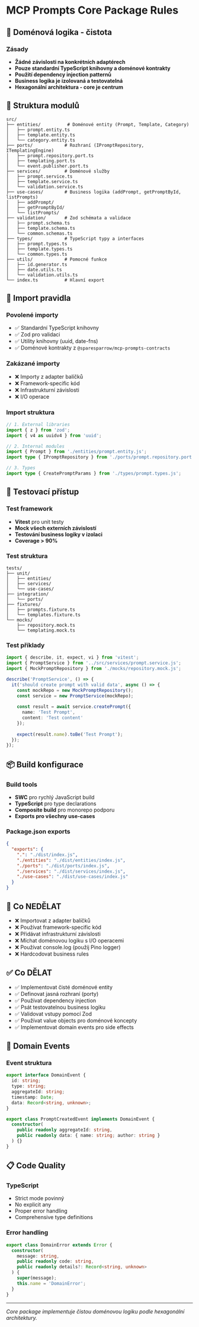 # MCP Prompts Core Package Rules

## 🎯 **Doménová logika - čistota**

### **Zásady**
- **Žádné závislosti na konkrétních adaptérech**
- **Pouze standardní TypeScript knihovny a doménové kontrakty**
- **Použití dependency injection patternů**
- **Business logika je izolovaná a testovatelná**
- **Hexagonální architektura - core je centrum**

## 📁 **Struktura modulů**

```
src/
├── entities/          # Doménové entity (Prompt, Template, Category)
│   ├── prompt.entity.ts
│   ├── template.entity.ts
│   └── category.entity.ts
├── ports/            # Rozhraní (IPromptRepository, ITemplatingEngine)
│   ├── prompt.repository.port.ts
│   ├── templating.port.ts
│   └── event.publisher.port.ts
├── services/         # Doménové služby
│   ├── prompt.service.ts
│   ├── template.service.ts
│   └── validation.service.ts
├── use-cases/        # Business logika (addPrompt, getPromptById, listPrompts)
│   ├── addPrompt/
│   ├── getPromptById/
│   └── listPrompts/
├── validation/       # Zod schémata a validace
│   ├── prompt.schema.ts
│   ├── template.schema.ts
│   └── common.schemas.ts
├── types/            # TypeScript typy a interfaces
│   ├── prompt.types.ts
│   ├── template.types.ts
│   └── common.types.ts
├── utils/            # Pomocné funkce
│   ├── id.generator.ts
│   ├── date.utils.ts
│   └── validation.utils.ts
└── index.ts          # Hlavní export
```

## 🔧 **Import pravidla**

### **Povolené importy**
- ✅ Standardní TypeScript knihovny
- ✅ Zod pro validaci
- ✅ Utility knihovny (uuid, date-fns)
- ✅ Doménové kontrakty z `@sparesparrow/mcp-prompts-contracts`

### **Zakázané importy**
- ❌ Importy z adapter balíčků
- ❌ Framework-specific kód
- ❌ Infrastrukturní závislosti
- ❌ I/O operace

### **Import struktura**
```typescript
// 1. External libraries
import { z } from 'zod';
import { v4 as uuidv4 } from 'uuid';

// 2. Internal modules
import { Prompt } from './entities/prompt.entity.js';
import type { IPromptRepository } from './ports/prompt.repository.port.js';

// 3. Types
import type { CreatePromptParams } from './types/prompt.types.js';
```

## 🧪 **Testovací přístup**

### **Test framework**
- **Vitest** pro unit testy
- **Mock všech externích závislostí**
- **Testování business logiky v izolaci**
- **Coverage > 90%**

### **Test struktura**
```
tests/
├── unit/
│   ├── entities/
│   ├── services/
│   └── use-cases/
├── integration/
│   └── ports/
├── fixtures/
│   ├── prompts.fixture.ts
│   └── templates.fixture.ts
└── mocks/
    ├── repository.mock.ts
    └── templating.mock.ts
```

### **Test příklady**
```typescript
import { describe, it, expect, vi } from 'vitest';
import { PromptService } from '../src/services/prompt.service.js';
import { MockPromptRepository } from './mocks/repository.mock.js';

describe('PromptService', () => {
  it('should create prompt with valid data', async () => {
    const mockRepo = new MockPromptRepository();
    const service = new PromptService(mockRepo);
    
    const result = await service.createPrompt({
      name: 'Test Prompt',
      content: 'Test content'
    });
    
    expect(result.name).toBe('Test Prompt');
  });
});
```

## 📦 **Build konfigurace**

### **Build tools**
- **SWC** pro rychlý JavaScript build
- **TypeScript** pro type declarations
- **Composite build** pro monorepo podporu
- **Exports pro všechny use-cases**

### **Package.json exports**
```json
{
  "exports": {
    ".": "./dist/index.js",
    "./entities": "./dist/entities/index.js",
    "./ports": "./dist/ports/index.js",
    "./services": "./dist/services/index.js",
    "./use-cases": "./dist/use-cases/index.js"
  }
}
```

## 🚫 **Co NEDĚLAT**

- ❌ Importovat z adapter balíčků
- ❌ Používat framework-specific kód
- ❌ Přidávat infrastrukturní závislosti
- ❌ Míchat doménovou logiku s I/O operacemi
- ❌ Používat console.log (použij Pino logger)
- ❌ Hardcodovat business rules

## ✅ **Co DĚLAT**

- ✅ Implementovat čisté doménové entity
- ✅ Definovat jasná rozhraní (porty)
- ✅ Používat dependency injection
- ✅ Psát testovatelnou business logiku
- ✅ Validovat vstupy pomocí Zod
- ✅ Používat value objects pro doménové koncepty
- ✅ Implementovat domain events pro side effects

## 🔄 **Domain Events**

### **Event struktura**
```typescript
export interface DomainEvent {
  id: string;
  type: string;
  aggregateId: string;
  timestamp: Date;
  data: Record<string, unknown>;
}

export class PromptCreatedEvent implements DomainEvent {
  constructor(
    public readonly aggregateId: string,
    public readonly data: { name: string; author: string }
  ) {}
}
```

## 📋 **Code Quality**

### **TypeScript**
- Strict mode povinný
- No explicit any
- Proper error handling
- Comprehensive type definitions

### **Error handling**
```typescript
export class DomainError extends Error {
  constructor(
    message: string,
    public readonly code: string,
    public readonly details?: Record<string, unknown>
  ) {
    super(message);
    this.name = 'DomainError';
  }
}
```

---

*Core package implementuje čistou doménovou logiku podle hexagonální architektury.* 